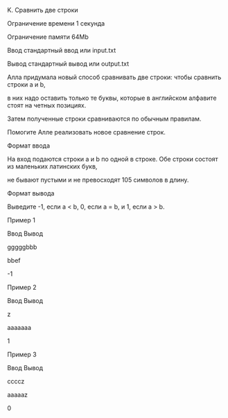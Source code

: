 K. Сравнить две строки

Ограничение времени	1 секунда

Ограничение памяти	64Mb

Ввод	стандартный ввод или input.txt

Вывод	стандартный вывод или output.txt

Алла придумала новый способ сравнивать две строки: чтобы сравнить строки a и b, 

в них надо оставить только те буквы, которые в английском алфавите стоят на четных позициях. 

Затем полученные строки сравниваются по обычным правилам. 

Помогите Алле реализовать новое сравнение строк.

Формат ввода

На вход подаются строки a и b по одной в строке. Обе строки состоят из маленьких латинских букв, 

не бывают пустыми и не превосходят 105 символов в длину.

Формат вывода

Выведите -1, если a < b, 0, если a = b, и 1, если a > b.

Пример 1

Ввод	Вывод

gggggbbb

bbef

-1

Пример 2

Ввод	Вывод

z

aaaaaaa

1

Пример 3

Ввод	Вывод

ccccz

aaaaaz

0
